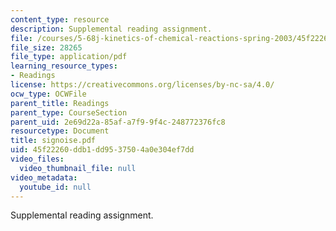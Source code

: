 ```yaml
---
content_type: resource
description: Supplemental reading assignment.
file: /courses/5-68j-kinetics-of-chemical-reactions-spring-2003/45f22260ddb1dd9537504a0e304ef7dd_signoise.pdf
file_size: 28265
file_type: application/pdf
learning_resource_types:
- Readings
license: https://creativecommons.org/licenses/by-nc-sa/4.0/
ocw_type: OCWFile
parent_title: Readings
parent_type: CourseSection
parent_uid: 2e69d22a-85af-a7f9-9f4c-248772376fc8
resourcetype: Document
title: signoise.pdf
uid: 45f22260-ddb1-dd95-3750-4a0e304ef7dd
video_files:
  video_thumbnail_file: null
video_metadata:
  youtube_id: null
---
```

Supplemental reading assignment.